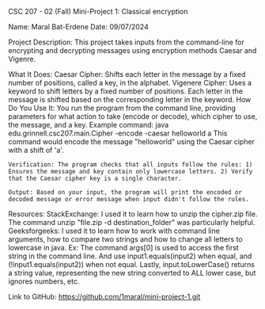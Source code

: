CSC 207 - 02 (Fall)
Mini-Project 1: Classical encryption

Name: Maral Bat-Erdene
Date: 09/07/2024

Project Description:
This project takes inputs from the command-line for encrypting and decrypting messages using encryption methods Caesar and Vigenre.

What It Does:
    Caesar Cipher: Shifts each letter in the message by a fixed number of positions, called a key, in the alphabet.
    Vigenere Cipher: Uses a keyword to shift letters by a fixed number of positions. Each letter in the message is shifted based on the corresponding letter in the keyword.
How Do You Use It:
    You run the program from the command line, providing parameters for what action to take (encode or decode), which cipher to use, the message, and a key.
    Example command: java edu.grinnell.csc207.main.Cipher -encode -caesar helloworld a
    This command would encode the message "helloworld" using the Caesar cipher with a shift of 'a'.

    Verification: The program checks that all inputs follow the rules: 1) Ensures the message and key contain only lowercase letters. 2) Verify that the Caesar cipher key is a single character.

    Output: Based on your input, the program will print the encoded or decoded message or error message when input didn't follow the rules.

Resources:
StackExchange: I used it to learn how to unzip the cipher.zip file. The command unzip "file.zip -d destination_folder" was particularly helpful.
Geeksforgeeks: I used it to learn how to work with command line arguments, how to compare two strings and how to change all letters to lowercase in java. Ex: The command args[0] is used to access the first string in the command line. And use input1.equals(input2) when equal, and (!input1.equals(input2)) when not equal. Lastly, input.toLowerCase() returns a string value, representing the new string converted to ALL lower case, but ignores numbers, etc.

Link to GitHub: https://github.com/1maral/mini-project-1.git

